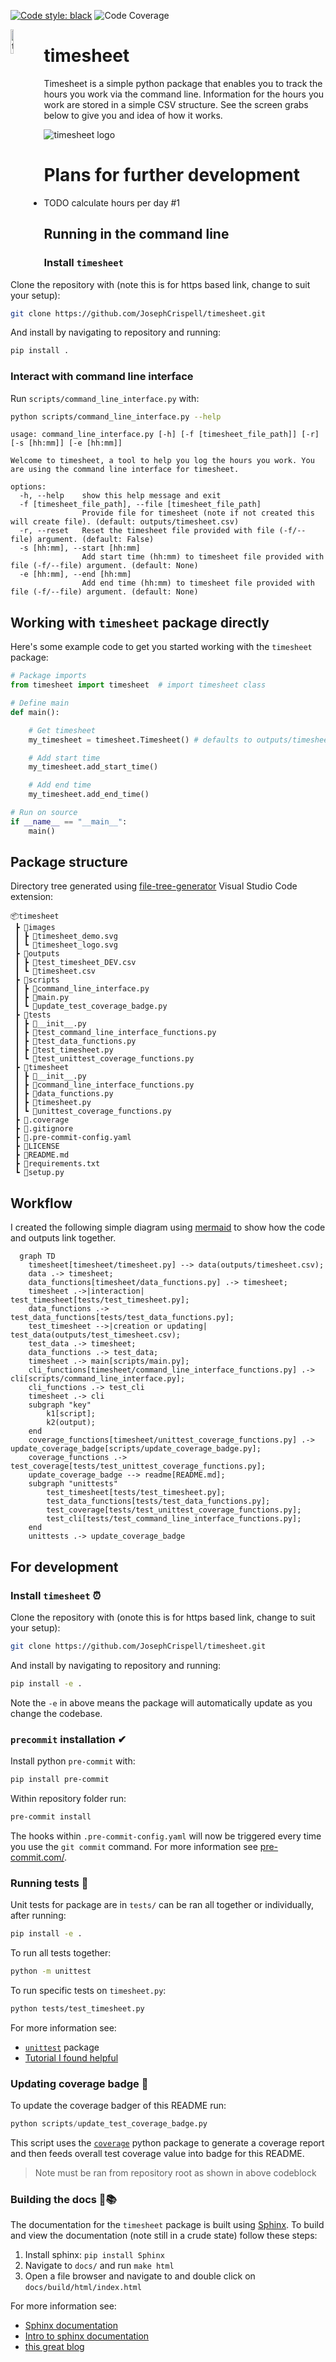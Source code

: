  [![Code style: black](https://img.shields.io/badge/code%20style-black-000000.svg)](https://github.com/psf/black)
 ![Code Coverage](https://img.shields.io/badge/coverage-95.1%25-green)

<img src="images/timesheet_logo.svg" alt="timesheet logo" align="left" width="10%">

# timesheet
Timesheet is a simple python package that enables you to track the hours you work via the command line. Information for the hours you work are stored in a simple CSV structure. See the screen grabs below to give you and idea of how it works.

<img src="images/timesheet_demo.svg" alt="timesheet logo">

# Plans for further development
- TODO calculate hours per day #1

## Running in the command line

### Install `timesheet`
Clone the repository with (note this is for https based link, change to suit your setup):
```bash
git clone https://github.com/JosephCrispell/timesheet.git
```
And install by navigating to repository and running:

```bash
pip install .
```

### Interact with command line interface
Run `scripts/command_line_interface.py` with:
```bash
python scripts/command_line_interface.py --help
```
```
usage: command_line_interface.py [-h] [-f [timesheet_file_path]] [-r] [-s [hh:mm]] [-e [hh:mm]]

Welcome to timesheet, a tool to help you log the hours you work. You are using the command line interface for timesheet.

options:
  -h, --help    show this help message and exit
  -f [timesheet_file_path], --file [timesheet_file_path]
                Provide file for timesheet (note if not created this will create file). (default: outputs/timesheet.csv)
  -r, --reset   Reset the timesheet file provided with file (-f/--file) argument. (default: False)
  -s [hh:mm], --start [hh:mm]
                Add start time (hh:mm) to timesheet file provided with file (-f/--file) argument. (default: None)
  -e [hh:mm], --end [hh:mm]
                Add end time (hh:mm) to timesheet file provided with file (-f/--file) argument. (default: None)
```

## Working with `timesheet` package directly
Here's some example code to get you started working with the `timesheet` package:
```python
# Package imports
from timesheet import timesheet  # import timesheet class

# Define main
def main():

    # Get timesheet
    my_timesheet = timesheet.Timesheet() # defaults to outputs/timesheet.csv

    # Add start time
    my_timesheet.add_start_time()

    # Add end time
    my_timesheet.add_end_time()

# Run on source
if __name__ == "__main__":
    main()
```

## Package structure
Directory tree generated using [file-tree-generator](https://marketplace.visualstudio.com/items?itemName=Shinotatwu-DS.file-tree-generator) Visual Studio Code extension:
```
📦timesheet
 ┣ 📂images
 ┃ ┣ 📜timesheet_demo.svg
 ┃ ┗ 📜timesheet_logo.svg
 ┣ 📂outputs
 ┃ ┣ 📜test_timesheet_DEV.csv
 ┃ ┗ 📜timesheet.csv
 ┣ 📂scripts
 ┃ ┣ 📜command_line_interface.py
 ┃ ┣ 📜main.py
 ┃ ┗ 📜update_test_coverage_badge.py
 ┣ 📂tests
 ┃ ┣ 📜__init__.py
 ┃ ┣ 📜test_command_line_interface_functions.py
 ┃ ┣ 📜test_data_functions.py
 ┃ ┣ 📜test_timesheet.py
 ┃ ┗ 📜test_unittest_coverage_functions.py
 ┣ 📂timesheet
 ┃ ┣ 📜__init__.py
 ┃ ┣ 📜command_line_interface_functions.py
 ┃ ┣ 📜data_functions.py
 ┃ ┣ 📜timesheet.py
 ┃ ┗ 📜unittest_coverage_functions.py
 ┣ 📜.coverage
 ┣ 📜.gitignore
 ┣ 📜.pre-commit-config.yaml
 ┣ 📜LICENSE
 ┣ 📜README.md
 ┣ 📜requirements.txt
 ┗ 📜setup.py
```

## Workflow
I created the following simple diagram using [mermaid](https://mermaid.js.org/) to show how the code and outputs link together.

```mermaid
  graph TD
    timesheet[timesheet/timesheet.py] --> data(outputs/timesheet.csv);
    data .-> timesheet;
    data_functions[timesheet/data_functions.py] .-> timesheet;
    timesheet .->|interaction| test_timesheet[tests/test_timesheet.py];
    data_functions .-> test_data_functions[tests/test_data_functions.py];
    test_timesheet -->|creation or updating| test_data(outputs/test_timesheet.csv);
    test_data .-> timesheet;
    data_functions .-> test_data;
    timesheet .-> main[scripts/main.py];
    cli_functions[timesheet/command_line_interface_functions.py] .-> cli[scripts/command_line_interface.py];
    cli_functions .-> test_cli
    timesheet .-> cli
    subgraph "key"
        k1[script];
        k2(output);
    end
    coverage_functions[timesheet/unittest_coverage_functions.py] .-> update_coverage_badge[scripts/update_coverage_badge.py];
    coverage_functions .-> test_coverage[tests/test_unittest_coverage_functions.py];
    update_coverage_badge --> readme[README.md];
    subgraph "unittests"
        test_timesheet[tests/test_timesheet.py];
        test_data_functions[tests/test_data_functions.py];
        test_coverage[tests/test_unittest_coverage_functions.py];
        test_cli[tests/test_command_line_interface_functions.py];
    end
    unittests .-> update_coverage_badge
```


## For development

### Install `timesheet` ⏰
Clone the repository with (onote this is for https based link, change to suit your setup):
```bash
git clone https://github.com/JosephCrispell/timesheet.git
```

And install by navigating to repository and running:
```bash
pip install -e .
```
Note the `-e` in above means the package will automatically update as you change the codebase.

### `precommit` installation ✔

Install python `pre-commit` with:
```bash
pip install pre-commit
```

Within repository folder run:
```bash
pre-commit install
```

The hooks within `.pre-commit-config.yaml` will now be triggered every time you use the `git commit` command. For more information see [pre-commit.com/](https://pre-commit.com/).

### Running tests 🧪
Unit tests for package are in `tests/` can be ran all together or individually, after running:
```bash
pip install -e .
```

To run all tests together:
```bash
python -m unittest
```

To run specific tests on `timesheet.py`:
```bash
python tests/test_timesheet.py
```

For more information see:
- [`unittest`](https://docs.python.org/3/library/unittest.html) package
- [Tutorial I found helpful](https://realpython.com/python-testing/)

### Updating coverage badge 🦡
To update the coverage badger of this README run:
```python
python scripts/update_test_coverage_badge.py
```
This script uses the [`coverage`](https://coverage.readthedocs.io/) python package to generate a coverage report and then feeds overall test coverage value into badge for this README.
> Note must be ran from repository root as shown in above codeblock

### Building the docs 🔨📚
The documentation for the `timesheet` package is built using [Sphinx](https://pypi.org/project/Sphinx/). To build and view the documentation (note still in a crude state) follow these steps:
1. Install sphinx: `pip install Sphinx`
2. Navigate to `docs/` and run `make html`
3. Open a file browser and navigate to and double click on `docs/build/html/index.html`

For more information see:
- [Sphinx documentation](https://www.sphinx-doc.org/en/master/)
- [Intro to sphinx documentation](https://docs.readthedocs.io/en/stable/intro/getting-started-with-sphinx.html)
- [this great blog](https://samnicholls.net/2016/06/15/how-to-sphinx-readthedocs/)
